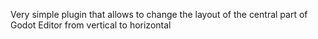 Very simple plugin that allows to change the layout of the central part of Godot Editor from vertical to horizontal 
